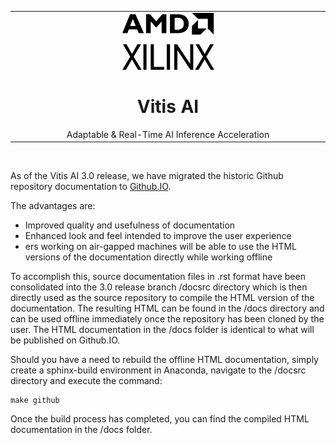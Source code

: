 <table class="sphinxhide">
 <tr>
   <td align="center"><img src="https://raw.githubusercontent.com/Xilinx/Image-Collateral/main/xilinx-logo.png" width="30%"/><h1>Vitis AI</h1><h0>Adaptable & Real-Time AI Inference Acceleration</h0>
   </td>
 </tr>
</table>


<br />

As of the Vitis AI 3.0 release, we have migrated the historic Github repository documentation to [Github.IO](https://xilinx.github.io/Vitis-AI/).

The advantages are:

- Improved quality and usefulness of documentation
- Enhanced look and feel intended to improve the user experience
- ers working on air-gapped machines will be able to use the HTML versions of the documentation directly while working offline

To accomplish this, source documentation files in .rst format have been consolidated into the 3.0 release branch /docsrc directory which is then directly used as the source repository to compile the HTML version of the documentation.  The resulting HTML can be found in the /docs directory and can be used offline immediately once the repository has been cloned by the user.  The HTML documentation in the /docs folder is identical to what will be published on Github.IO.

Should you have a need to rebuild the offline HTML documentation, simply create a sphinx-build environment in Anaconda, navigate to the /docsrc directory and execute the command:

```text
make github
```

Once the build process has completed, you can find the compiled HTML documentation in the /docs folder.

<br /> <br />

